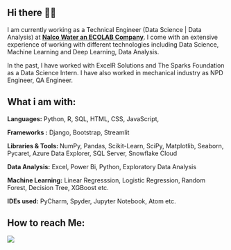 ## Hi there 👋🏻

I am currently working as a Technical Engineer (Data Science | Data Analysis) at <a href="https://www.ecolab.com/nalco-water" target="_blank"><strong>Nalco Water an ECOLAB Company</strong></a>. I come with an extensive experience of working with different technologies including Data Science, Machine Learning and Deep Learning, Data Analysis.

In the past, I have worked with ExcelR Solutions and The Sparks Foundation as a Data Science Intern. I have also worked in mechanical industry as NPD Engineer, QA Engineer.

## What i am with:

<strong>Languages:</strong> Python, R, SQL, HTML, CSS, JavaScript, 

<strong>Frameworks :</strong> Django, Bootstrap, Streamlit

<strong>Libraries & Tools: </strong>NumPy, Pandas, Scikit-Learn, SciPy, Matplotlib, Seaborn, Pycaret, Azure Data Explorer, SQL Server, Snowflake Cloud

<strong>Data Analysis:</strong> Excel, Power Bi, Python, Exploratory Data Analysis

<strong>Machine Learning:</strong> Linear Regresssion, Logistic Regression, Random Forest, Decision Tree, XGBoost etc.

<strong>IDEs used:</strong> PyCharm, Spyder, Jupyter Notebook, Atom etc.


## How to reach Me:

[![](https://selsdonprimary.com/2019/11/11/keeping-your-child-safe-when-using-whatsapp/)](https://api.whatsapp.com/send/?phone=919970352464&text&app_absent=0)
